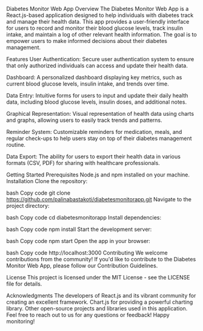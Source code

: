 Diabetes Monitor Web App
Overview
The Diabetes Monitor Web App is a React.js-based application designed to help individuals with diabetes track and manage their health data. This app provides a user-friendly interface for users to record and monitor their blood glucose levels, track insulin intake, and maintain a log of other relevant health information. The goal is to empower users to make informed decisions about their diabetes management.

Features
User Authentication: Secure user authentication system to ensure that only authorized individuals can access and update their health data.

Dashboard: A personalized dashboard displaying key metrics, such as current blood glucose levels, insulin intake, and trends over time.

Data Entry: Intuitive forms for users to input and update their daily health data, including blood glucose levels, insulin doses, and additional notes.

Graphical Representation: Visual representation of health data using charts and graphs, allowing users to easily track trends and patterns.

Reminder System: Customizable reminders for medication, meals, and regular check-ups to help users stay on top of their diabetes management routine.

Data Export: The ability for users to export their health data in various formats (CSV, PDF) for sharing with healthcare professionals.

Getting Started
Prerequisites
Node.js and npm installed on your machine.
Installation
Clone the repository:

bash
Copy code
git clone https://github.com/palinabastakoti/diabetesmonitorapp.git
Navigate to the project directory:

bash
Copy code
cd diabetesmonitorapp
Install dependencies:

bash
Copy code
npm install
Start the development server:

bash
Copy code
npm start
Open the app in your browser:

bash
Copy code
http://localhost:3000
Contributing
We welcome contributions from the community! If you'd like to contribute to the Diabetes Monitor Web App, please follow our Contribution Guidelines.

License
This project is licensed under the MIT License - see the LICENSE file for details.

Acknowledgments
The developers of React.js and its vibrant community for creating an excellent framework.
Chart.js for providing a powerful charting library.
Other open-source projects and libraries used in this application.
Feel free to reach out to us for any questions or feedback! Happy monitoring!






